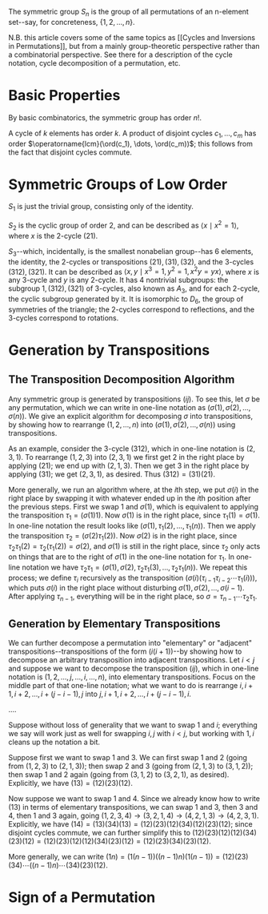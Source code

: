 $\newcommand{\ord}{\operatorname{ord}}$ 
The symmetric group $S_n$ is the group of all permutations of an n-element set--say, for concreteness, $\{1, 2, \dots, n\}$. 

N.B. this article covers some of the same topics as [[Cycles and Inversions in Permutations]], but from a mainly group-theoretic perspective rather than a combinatorial perspective. See there for a description of the cycle notation, cycle decomposition of a permutation, etc.
# Basic Properties
By basic combinatorics, the symmetric group has order $n!$. 

A cycle of $k$ elements has order $k$. A product of disjoint cycles $c_1, \dots, c_m$ has order $\operatorname{lcm}(\ord(c_1), \dots, \ord(c_m))$; this follows from the fact that disjoint cycles commute. 
# Symmetric Groups of Low Order
$S_1$ is just the trivial group, consisting only of the identity.

$S_2$ is the cyclic group of order 2, and can be described as $\langle x \mid x^2 = 1 \rangle$, where $x$ is the 2-cycle $(21)$. 

$S_3$--which, incidentally, is the smallest nonabelian group--has 6 elements, the identity, the 2-cycles or transpositions $(21), (31), (32)$, and the 3-cycles $(312), (321)$. It can be described as $\langle x, y \mid x^3 = 1, y^2 = 1, x^2y = yx \rangle$, where $x$ is any 3-cycle and $y$ is any 2-cycle. It has 4 nontrivial subgroups: the subgroup $1, (312), (321)$ of 3-cycles, also known as $A_3$, and for each 2-cycle, the cyclic subgroup generated by it. It is isomorphic to $D_6$, the group of symmetries of the triangle; the 2-cycles correspond to reflections, and the 3-cycles correspond to rotations. 

# Generation by Transpositions
## The Transposition Decomposition Algorithm
Any symmetric group is generated by transpositions $(ij)$. To see this, let $\sigma$ be any permutation, which we can write in one-line notation as $(\sigma(1), \sigma(2), \dots, \sigma(n))$. We give an explicit algorithm for decomposing $\sigma$ into transpositions, by showing how to rearrange $(1, 2, \dots, n)$ into $(\sigma(1), \sigma(2), \dots, \sigma(n))$ using transpositions. 

As an example, consider the 3-cycle $(312)$, which in one-line notation is $(2, 3, 1)$. To rearrange $(1, 2, 3)$ into $(2, 3, 1)$ we first get $2$ in the right place by applying $(21)$; we end up with $(2, 1, 3)$. Then we get $3$ in the right place by applying $(31)$; we get $(2, 3, 1)$, as desired. Thus $(312) = (31)(21)$. 

More generally, we run an algorithm where, at the $i$th step, we put $\sigma(i)$ in the right place by swapping it with whatever ended up in the $i$th position after the previous steps. First we swap $1$ and $\sigma(1)$, which is equivalent to applying the transposition $\tau_1 = (\sigma(1)1)$. Now $\sigma(1)$ is in the right place, since $\tau_1(1) = \sigma(1)$. In one-line notation the result looks like $(\sigma(1), \tau_1(2), \dots, \tau_1(n))$. Then we apply the transposition $\tau_2 = (\sigma(2)\tau_1(2))$. Now $\sigma(2)$ is in the right place, since $\tau_2\tau_1(2) = \tau_2(\tau_1(2)) = \sigma(2)$, and $\sigma(1)$ is still in the right place, since $\tau_2$ only acts on things that are to the right of $\sigma(1)$ in the one-line notation for $\tau_1$. In one-line notation we have $\tau_2\tau_1 = (\sigma(1), \sigma(2), \tau_2\tau_1(3), \dots, \tau_2\tau_1(n))$. We repeat this process; we define $\tau_i$ recursively as the transposition $(\sigma(i)(\tau_{i-1}\tau_{i-2}\cdots\tau_1(i)))$, which puts $\sigma(i)$ in the right place without disturbing $\sigma(1), \sigma(2), \dots, \sigma(i-1)$. After applying $\tau_{n-1}$, everything will be in the right place, so $\sigma = \tau_{n-1}\cdots \tau_2\tau_1$. 
## Generation by Elementary Transpositions
We can further decompose a permutation into "elementary" or "adjacent" transpositions--transpositions of the form $(i(i+1))$--by showing how to decompose an arbitrary transposition into adjacent transpositions. Let $i < j$ and suppose we want to decompose the transposition $(ij)$, which in one-line notation is $(1, 2, \dots, j, \dots, i, \dots, n)$, into elementary transpositions. Focus on the middle part of that one-line notation; what we want to do is rearrange $i, i+1, i + 2, \dots, i + (j - i - 1), j$ into $j, i+1, i+2, \dots, i + (j - i - 1), i$. 

....

Suppose without loss of generality that we want to swap $1$ and $i$; everything we say will work just as well for swapping $i, j$ with $i < j$, but working with $1, i$ cleans up the notation a bit. 

Suppose first we want to swap $1$ and $3$. We can first swap $1$ and $2$ (going from $(1, 2, 3)$ to $(2, 1, 3)$); then swap $2$ and $3$ (going from $(2, 1, 3)$ to $(3, 1, 2)$); then swap $1$ and $2$ again (going from $(3, 1, 2)$ to $(3, 2, 1)$, as desired). Explicitly, we have $(13) = (12)(23)(12)$. 

Now suppose we want to swap $1$ and $4$. Since we already know how to write $(13)$ in terms of elementary transpositions, we can swap $1$ and $3$, then $3$ and $4$, then $1$ and $3$ again, going $(1, 2, 3, 4) \to (3, 2, 1, 4) \to (4, 2, 1, 3) \to (4, 2, 3, 1)$. Explicitly, we have $(14) = (13)(34)(13) = (12)(23)(12)(34)(12)(23)(12)$; since disjoint cycles commute, we can further simplify this to $(12)(23)(12)(12)(34)(23)(12) = (12)(23)(12)(12)(34)(23)(12) = (12)(23)(34)(23)(12)$. 

More generally, we can write $(1n) = (1(n-1))((n-1)n)(1(n-1)) = (12)(23)(34)\cdots ((n-1)n) \cdots (34)(23)(12)$. 
# Sign of a Permutation
